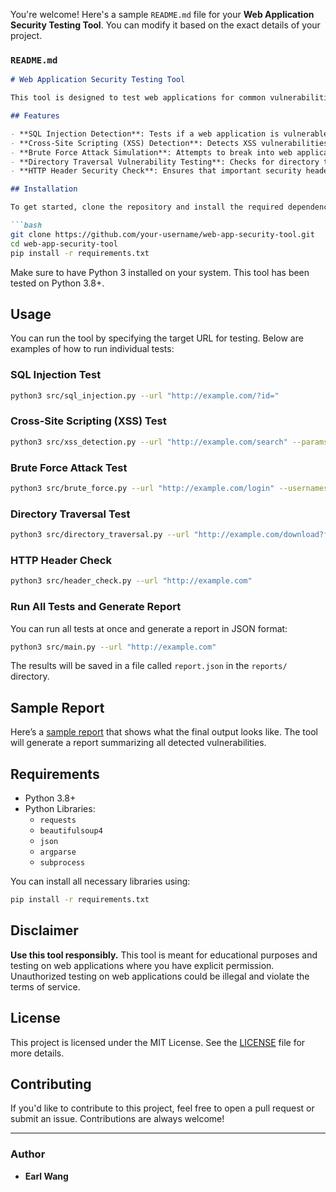 You're welcome! Here's a sample `README.md` file for your **Web Application Security Testing Tool**. You can modify it based on the exact details of your project.

### `README.md`

```markdown
# Web Application Security Testing Tool

This tool is designed to test web applications for common vulnerabilities like **SQL Injection**, **Cross-Site Scripting (XSS)**, **brute force attacks**, and **directory traversal**, as well as check for the presence of important **HTTP security headers**. It can be used by security professionals and developers to identify security issues in their web applications.

## Features

- **SQL Injection Detection**: Tests if a web application is vulnerable to SQL injection attacks by using common payloads.
- **Cross-Site Scripting (XSS) Detection**: Detects XSS vulnerabilities by injecting malicious JavaScript into form fields and URLs.
- **Brute Force Attack Simulation**: Attempts to break into web applications by brute-forcing login forms with a list of username-password combinations.
- **Directory Traversal Vulnerability Testing**: Checks for directory traversal issues by trying to access sensitive files on the server.
- **HTTP Header Security Check**: Ensures that important security headers like `Content-Security-Policy` and `X-Frame-Options` are implemented.

## Installation

To get started, clone the repository and install the required dependencies:

```bash
git clone https://github.com/your-username/web-app-security-tool.git
cd web-app-security-tool
pip install -r requirements.txt
```

Make sure to have Python 3 installed on your system. This tool has been tested on Python 3.8+.

## Usage

You can run the tool by specifying the target URL for testing. Below are examples of how to run individual tests:

### SQL Injection Test

```bash
python3 src/sql_injection.py --url "http://example.com/?id="
```

### Cross-Site Scripting (XSS) Test

```bash
python3 src/xss_detection.py --url "http://example.com/search" --params '{"input": "query"}'
```

### Brute Force Attack Test

```bash
python3 src/brute_force.py --url "http://example.com/login" --usernames "usernames.txt" --passwords "passwords.txt"
```

### Directory Traversal Test

```bash
python3 src/directory_traversal.py --url "http://example.com/download?file="
```

### HTTP Header Check

```bash
python3 src/header_check.py --url "http://example.com"
```

### Run All Tests and Generate Report

You can run all tests at once and generate a report in JSON format:

```bash
python3 src/main.py --url "http://example.com"
```

The results will be saved in a file called `report.json` in the `reports/` directory.

## Sample Report

Here’s a [sample report](./reports/sample_report.json) that shows what the final output looks like. The tool will generate a report summarizing all detected vulnerabilities.

## Requirements

- Python 3.8+
- Python Libraries:
  - `requests`
  - `beautifulsoup4`
  - `json`
  - `argparse`
  - `subprocess`

You can install all necessary libraries using:

```bash
pip install -r requirements.txt
```

## Disclaimer

**Use this tool responsibly.** This tool is meant for educational purposes and testing on web applications where you have explicit permission. Unauthorized testing on web applications could be illegal and violate the terms of service.

## License

This project is licensed under the MIT License. See the [LICENSE](./LICENSE) file for more details.

## Contributing

If you'd like to contribute to this project, feel free to open a pull request or submit an issue. Contributions are always welcome!

---

### Author

- **Earl Wang**

